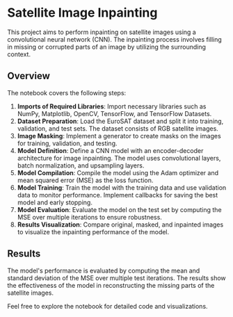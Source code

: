 # Satellite Image Inpainting

This project aims to perform inpainting on satellite images using a convolutional neural network (CNN). The inpainting process involves filling in missing or corrupted parts of an image by utilizing the surrounding context.

## Overview

The notebook covers the following steps:

1. **Imports of Required Libraries**: Import necessary libraries such as NumPy, Matplotlib, OpenCV, TensorFlow, and TensorFlow Datasets.
2. **Dataset Preparation**: Load the EuroSAT dataset and split it into training, validation, and test sets. The dataset consists of RGB satellite images.
3. **Image Masking**: Implement a generator to create masks on the images for training, validation, and testing.
4. **Model Definition**: Define a CNN model with an encoder-decoder architecture for image inpainting. The model uses convolutional layers, batch normalization, and upsampling layers.
5. **Model Compilation**: Compile the model using the Adam optimizer and mean squared error (MSE) as the loss function.
6. **Model Training**: Train the model with the training data and use validation data to monitor performance. Implement callbacks for saving the best model and early stopping.
7. **Model Evaluation**: Evaluate the model on the test set by computing the MSE over multiple iterations to ensure robustness.
8. **Results Visualization**: Compare original, masked, and inpainted images to visualize the inpainting performance of the model.

## Results

The model's performance is evaluated by computing the mean and standard deviation of the MSE over multiple test iterations. The results show the effectiveness of the model in reconstructing the missing parts of the satellite images.

Feel free to explore the notebook for detailed code and visualizations.
